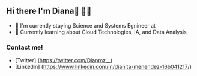 ## Hi there I'm Diana👋 :woman_technologist:
- :memo: I'm currently stuying Science and Systems Egnineer at 
- :bamboo: Currently learning about Cloud Technologies, IA, and Data Analysis

### Contact me!
- [Twitter] (https://twitter.com/Dianmz__)
- [Linkedin] (https://www.linkedin.com/in/dianita-menendez-16b041217/)
<!--
**Dianmz/Dianmz** is a ✨ _special_ ✨ repository because its `README.md` (this file) appears on your GitHub profile.

Here are some ideas to get you started:

- 🔭 I’m currently working on ...
- 🌱 I’m currently learning ...
- 👯 I’m looking to collaborate on ...
- 🤔 I’m looking for help with ...
- 💬 Ask me about ...
- 📫 How to reach me: ...
- 😄 Pronouns: ...
- ⚡ Fun fact: ...
-->
